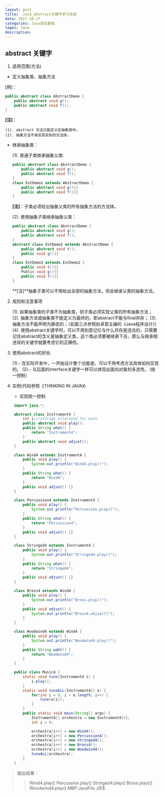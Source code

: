 ```yaml
---
layout: post
title:  Java_abstract关键字学习总结
date: 2017-10-17
categories: Java语法基础
tages: Java
description: 
---
```


## abstract 关键字

1. 适用范围(方法)

 * 定义抽象类、抽象方法

[例]：

``` java
public abstract class AbstractDemo {
	public abstract void g();
	public abstract void f();
}
```

**[注]**：

	(1). abstract 方法只能定义在抽象类中。
	(2). 抽象方法不用实现实际的方法体。

* 继承抽象类：

	(1). 普通子类继承抽象父类:

	``` java
	public abstract class AbstractDemo {
		public abstract void g();
		public abstract void f();
	}
	class ExtDemo1 extends AbstractDemo {
		public abstract void g(){}
		public abstract void f(){}
	}
	```

	**[注]**：子类必须给出抽象父类的所有抽象方法的方法体。

	(2). 使用抽象子类继承抽象父类：

	``` java
	public abstract class AbstractDemo {
		public abstract void g();
		public abstract void f();
	}
	abstract class ExtDemo2 extends AbstractDemo {
		public abstract void t();
		public void g(){}
	}
	class ExtDemo3 extends ExtDemo2 {
		public void t(){}
		Public void g(){}
		public void f(){}
	}
	```

	**[注]**抽象子类可以不用给出全部的抽象方法，但会继承父类的抽象方法。


2. 规则和注意事项

	(1). 如果抽象类的子类不为抽象类，则子类必须实现父类的所有抽象方法；
	(2). 抽象方法或抽象类不能定义为最终的，即abstract不能与final共存；
	(3). 抽象方法不能声明为静态的；（前面三点参照赵卓君主编的《Java程序设计》）
	(4). 使用abstract关键字时，可以不用刻意记忆与什么共存是违法的，只需要记住abstract的含义是抽象定义类，这个类必须要被继承下去，那么与继承相违背的关键字就要考虑它的正确性。


3. 使用abstract的好处

	(1).- 在实际开发中，一开始设计整个功能是，可以不用考虑方法具体如何实现的。
	(2).- 与后面的interface关键字一样可以体现出面向对象的多态性。（统一控制）


4. 实例(代码参照《THINKING IN JAVA》)
	* 实现统一控制

``` java
	import java.*;

	abstract class Instrument4 {
		int i;//storage allocated for each
		public abstract void play();
		public String what() {
			return "Instrument4";
		}
		public abstract void adjust();
	}

	class Wind4 extends Instrument4 {
		public void play() {
			System.out.println("Wind4.play()");
		}
		public String what() {
			return "Wind4";
		}
		public void adjust() {}
	}

	class Percussion4 extends Instrument4 {
		public void play() {
			System.out.println("Percussion.play()");
		}
		public String what() {
			return "Percussion4";
		}
		public void adjust() {}
	}

	class Stringed4 extends Instrument4 {
		public void play() {
			System.out.println("Stringed4.play()");
		}
		public String what() {
			return "Stringed4";
		}
		public void adjust() {}
	}

	class Bross4 extends Wind4 {
		public void play() {
			System.out.println("Bross.play()");
		}
		public void adjust() {
			System.out.println("Bross4.objust()");
		}
	}

	class Woodwind4 extends Wind4 {
		public void play() {
			System.out.println("Woodwind4.play()");
		}
		public String waht() {
			return "Woodwind4";
		}
	}

	public class Music4 {
		static void tune(Instrument4 i) {
			i.play();
		}
		static void tuneALL(Instrument4[] e) {
			for(int i = 0; i < e.length; i++) {
				tune(e[i]);
			}
		}
		public static void main(String[] args) {
			Instrument4[] orchestra = new Instrument4[5];
			int i = 0;

			orchestra[i++] = new Wind4();
			orchestra[i++] = new Percussion4();
			orchestra[i++] = new Stringed4();
			orchestra[i++] = new Bross4();
			orchestra[i++] = new Woodwind4();
			tuneALL(orchestra);
		}
	}
```
> 输出结果：
>> Wind4.play()
>> Percussion.play()
>> Stringed4.play()
>> Bross.play(()
>> Woodwind4.play()
>> MBP:JavaFile JIE$ 















